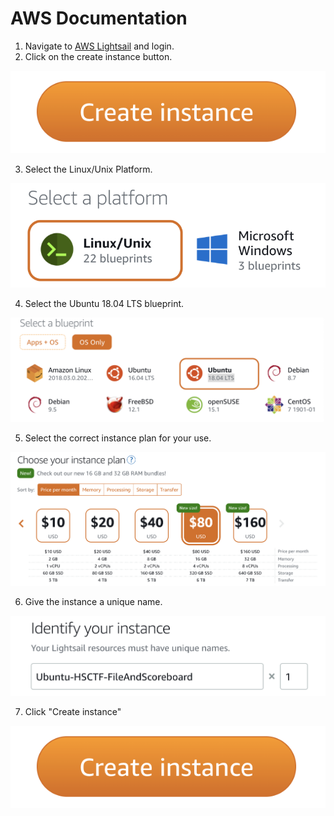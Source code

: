# AWS Documentation
1. Navigate to [AWS Lightsail](https://lightsail.aws.amazon.com/) and login. 
2. Click on the create instance button.

![Create instance button](https://github.com/UNO-NULLify/HS-CTF-Platform/blob/master/Images/Screen%20Shot%202020-04-03%20at%205.36.06%20PM.png?raw=true)

3. Select the Linux/Unix Platform.

![Platform](https://github.com/UNO-NULLify/HS-CTF-Platform/blob/master/Images/Screen%20Shot%202020-04-03%20at%205.31.04%20PM.png?raw=true)

4. Select the Ubuntu 18.04 LTS blueprint.

![Blueprint](https://github.com/UNO-NULLify/HS-CTF-Platform/blob/master/Images/Screen%20Shot%202020-04-03%20at%205.31.41%20PM.png?raw=true)

5. Select the correct instance plan for your use.

![Instance Plan](https://github.com/UNO-NULLify/HS-CTF-Platform/blob/master/Images/Screen%20Shot%202020-04-03%20at%205.32.45%20PM.png?raw=true)

6. Give the instance a unique name.

![Instance Name](https://github.com/UNO-NULLify/HS-CTF-Platform/blob/master/Images/Screen%20Shot%202020-04-03%20at%205.35.03%20PM.png?raw=true)

7. Click "Create instance"

![Create instance button](https://github.com/UNO-NULLify/HS-CTF-Platform/blob/master/Images/Screen%20Shot%202020-04-03%20at%205.36.06%20PM.png?raw=true)